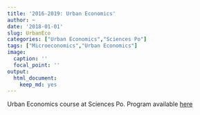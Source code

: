```yaml
---
title: '2016-2019: Urban Economics'
author: ~
date: '2018-01-01'
slug: UrbanEco
categories: ["Urban Economics","Sciences Po"]
tags: ["Microeconomics","Urban Economics"]
image:
  caption: ''
  focal_point: ''
output:
  html_document:
    keep_md: yes
---
```


Urban Economics course at Sciences Po. Program available [here](/doc/syllabus.pdf)
